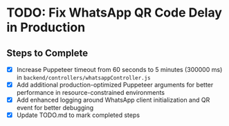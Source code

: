 # TODO: Fix WhatsApp QR Code Delay in Production

## Steps to Complete
- [x] Increase Puppeteer timeout from 60 seconds to 5 minutes (300000 ms) in `backend/controllers/whatsappController.js`
- [x] Add additional production-optimized Puppeteer arguments for better performance in resource-constrained environments
- [x] Add enhanced logging around WhatsApp client initialization and QR event for better debugging
- [x] Update TODO.md to mark completed steps
